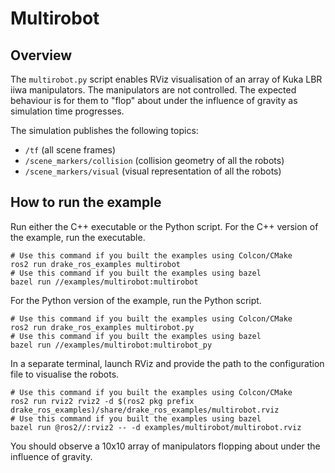 # Multirobot

## Overview

The `multirobot.py` script enables RViz visualisation of an array of Kuka LBR iiwa manipulators.
The manipulators are not controlled.
The expected behaviour is for them to "flop" about under the influence of gravity as simulation time progresses.

The simulation publishes the following topics:

* `/tf` (all scene frames)
* `/scene_markers/collision` (collision geometry of all the robots)
* `/scene_markers/visual` (visual representation of all the robots)

## How to run the example

Run either the C++ executable or the Python script.
For the C++ version of the example, run the executable.

```
# Use this command if you built the examples using Colcon/CMake
ros2 run drake_ros_examples multirobot
# Use this command if you built the examples using bazel
bazel run //examples/multirobot:multirobot
```

For the Python version of the example, run the Python script.

```
# Use this command if you built the examples using Colcon/CMake
ros2 run drake_ros_examples multirobot.py
# Use this command if you built the examples using bazel
bazel run //examples/multirobot:multirobot_py
```

In a separate terminal, launch RViz and provide the path to the configuration file to visualise the robots.

```
# Use this command if you built the examples using Colcon/CMake
ros2 run rviz2 rviz2 -d $(ros2 pkg prefix drake_ros_examples)/share/drake_ros_examples/multirobot.rviz
# Use this command if you built the examples using bazel
bazel run @ros2//:rviz2 -- -d examples/multirobot/multirobot.rviz
```

You should observe a 10x10 array of manipulators flopping about under the influence of gravity.
